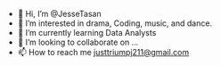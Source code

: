 - 👋 Hi, I’m @JesseTasan
- 👀 I’m interested in drama, Coding, music, and dance.
- 🌱 I’m currently learning Data Analysts 
- 💞️ I’m looking to collaborate on ...
- 📫 How to reach me justtriumpj211@gmail.com

<!---
JesseTasan/JesseTasan is a ✨ special ✨ repository because its `README.md` (this file) appears on your GitHub profile.
You can click the Preview link to take a look at your changes.
--->
